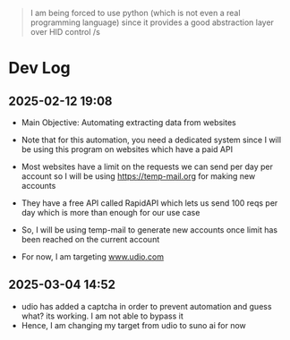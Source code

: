 > I am being forced to use python (which is not even a real programming language) since it provides a good abstraction layer over HID control /s

# Dev Log

## 2025-02-12 19:08

- Main Objective: Automating extracting data from websites
- Note that for this automation, you need a dedicated system since I will be using this program on websites which have a paid API

- Most websites have a limit on the requests we can send per day per account so I will be using https://temp-mail.org for making new accounts
- They have a free API called RapidAPI which lets us send 100 reqs per day which is more than enough for our use case
- So, I will be using temp-mail to generate new accounts once limit has been reached on the current account

- For now, I am targeting www.udio.com

## 2025-03-04 14:52

- udio has added a captcha in order to prevent automation and guess what? its working. I am not able to bypass it
- Hence, I am changing my target from udio to suno ai for now
